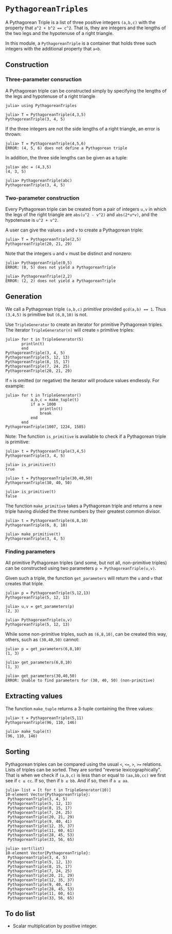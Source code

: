 # `PythagoreanTriples`
 
A Pythagorean Triple is a list of three positive integers `(a,b,c)` 
with the property that `a^2 + b^2 == c^2`. That is, they are integers and the lengths
of the two legs and the hypotenuse of a right triangle.

In this module, a `PythagoreanTriple` is a container that holds three such integers
with the additional property that `a<b`. 

## Construction

### Three-parameter consruction
A Pythagorean triple can be constructed simply by specifying the lengths of the legs
and hypotenuse of a right triangle

```
julia> using PythagoreanTriples

julia> T = PythagoreanTriple(4,3,5)
PythagoreanTriple(3, 4, 5)
```

If the three integers are not the side lengths of a right triangle, an error is thrown:
```
julia> T = PythagoreanTriple(4,5,6)
ERROR: (4, 5, 6) does not define a Pythagorean triple
```

In addition, the three side lengths can be given as a tuple:
```
julia> abc = (4,3,5)
(4, 3, 5)

julia> PythagoreanTriple(abc)
PythagoreanTriple(3, 4, 5)
```


### Two-parameter construction

Every Pythagorean triple can be created from a pair of integers `u,v` in which the 
legs of the right triangle are `abs(u^2 - v^2)` and `abs(2*u*v)`, and the hypotenuse is
`u^2 + v^2`. 

A user can give the values `u` and `v` to create a Pythagorean triple:
```
julia> T = PythagoreanTriple(2,5)
PythagoreanTriple(20, 21, 29)
```

Note that the integers `u` and `v` must be distinct and nonzero:
```
julia> PythagoreanTriple(0,5)
ERROR: (0, 5) does not yield a PythagoreanTriple

julia> PythagoreanTriple(2,2)
ERROR: (2, 2) does not yield a PythagoreanTriple
```

## Generation

We call a Pythagorean triple `(a,b,c)` *primitive* provided `gcd(a,b) == 1`. 
Thus `(3,4,5)` is primitive but `(6,8,10)` is not. 

Use `TripleGenerator` to create an iterator for primitive Pythagorean triples. The
iterator `TripleGenerator(n)` will create `n` primitive triples:
```
julia> for t in TripleGenerator(5)
       println(t)
       end
PythagoreanTriple(3, 4, 5)
PythagoreanTriple(5, 12, 13)
PythagoreanTriple(8, 15, 17)
PythagoreanTriple(7, 24, 25)
PythagoreanTriple(20, 21, 29)
```

If `n` is omitted (or negative) the iterator will produce values endlessly.
For example:
```
julia> for t in TripleGenerator()
           a,b,c = make_tuple(t)
           if a > 1000
               println(t)
               break
           end
       end
PythagoreanTriple(1007, 1224, 1585)
```

Note: The function `is_primitive` is available to check if a Pythagorean triple
is primitive:
```
julia> t = PythagoreanTriple(3,4,5)
PythagoreanTriple(3, 4, 5)

julia> is_primitive(t)
true

julia> t = PythagoreanTriple(30,40,50)
PythagoreanTriple(30, 40, 50)

julia> is_primitive(t)
false
```

The function `make_primitive` takes a Pythagorean triple and returns a new
triple having divided the three numbers by their greatest common divisor.
```
julia> t = PythagoreanTriple(6,8,10)
PythagoreanTriple(6, 8, 10)

julia> make_primitive(t)
PythagoreanTriple(3, 4, 5)
```

### Finding parameters

All primitive Pythagorean triples (and some, but not all, non-primitive triples)
can be constructed using two parameters `p = PythagoreanTriple(u,v)`. 

Given such a triple, the function `get_parameters` will return the `u` and `v` that
creates that triple.
```
julia> p = PythagoreanTriple(5,12,13)
PythagoreanTriple(5, 12, 13)

julia> u,v = get_parameters(p)
(2, 3)

julia> PythagoreanTriple(u,v)
PythagoreanTriple(5, 12, 13)
```

While some non-primitive triples, such as `(6,8,10)`, can be created this way, others,
such as `(30,40,50)` cannot:
```
julia> p = get_parameters(6,8,10)
(1, 3)

julia> get_parameters(6,8,10)
(1, 3)

julia> get_parameters(30,40,50)
ERROR: Unable to find parameters for (30, 40, 50) (non-primitive)
```





## Extracting values

The function `make_tuple` returns a 3-tuple containing the three values:
```
julia> t = PythagoreanTriple(5,11)
PythagoreanTriple(96, 110, 146)

julia> make_tuple(t)
(96, 110, 146)
```

## Sorting

Pythagorean triples can be compared using the usual `<`, `<=`, `>`, `>=` relations. 
Lists of triples can be sorted. They are sorted "reverse lexicographically". That is 
when we check if `(a,b,c)` is less than or equal to `(aa,bb,cc)` we first see if `c ≤ cc`.
If so, then if `b ≤ bb`. And if so, then if `a ≤ aa`. 

```
julia> list = [t for t in TripleGenerator(10)]
10-element Vector{PythagoreanTriple}:
 PythagoreanTriple(3, 4, 5)
 PythagoreanTriple(5, 12, 13)
 PythagoreanTriple(8, 15, 17)
 PythagoreanTriple(7, 24, 25)
 PythagoreanTriple(20, 21, 29)
 PythagoreanTriple(9, 40, 41)
 PythagoreanTriple(12, 35, 37)
 PythagoreanTriple(11, 60, 61)
 PythagoreanTriple(28, 45, 53)
 PythagoreanTriple(33, 56, 65)

julia> sort(list)
10-element Vector{PythagoreanTriple}:
 PythagoreanTriple(3, 4, 5)
 PythagoreanTriple(5, 12, 13)
 PythagoreanTriple(8, 15, 17)
 PythagoreanTriple(7, 24, 25)
 PythagoreanTriple(20, 21, 29)
 PythagoreanTriple(12, 35, 37)
 PythagoreanTriple(9, 40, 41)
 PythagoreanTriple(28, 45, 53)
 PythagoreanTriple(11, 60, 61)
 PythagoreanTriple(33, 56, 65)
 ```

## To do list

* Scalar multiplication by positive integer.